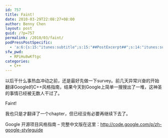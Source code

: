 ```yaml
---
id: 757
title: Faint!
date: 2010-03-29T22:08:27+08:00
author: Benny Chen
layout: post
guid: /?p=757
permalink: /2010/03/faint/
podPressPostSpecific:
  - 'a:6:{s:15:"itunes:subtitle";s:15:"##PostExcerpt##";s:14:"itunes:summary";s:15:"##PostExcerpt##";s:15:"itunes:keywords";s:17:"##WordPressCats##";s:13:"itunes:author";s:10:"##Global##";s:15:"itunes:explicit";s:7:"Default";s:12:"itunes:block";s:7:"Default";}'
sfw_pwd:
  - RPiHu8wKftgc
categories:
  - C++
---
```

以后干什么事热血冲动之前，还是最好先做一下survey。前几天异常兴奋的开始翻译Google的C++风格指南，结果今天到Google上简单一搜搜出了一堆，这神圣的事情已经被无数人干过了。

Faint!

我也只是才翻译了一个chapter，但已经没有必要再继续下去了。

Google 开源项目风格指南 &#8211; 完整中文版在这里：<a href="http://code.google.com/p/zh-google-styleguide" target="_blank">http://code.google.com/p/zh-google-styleguide</a>
